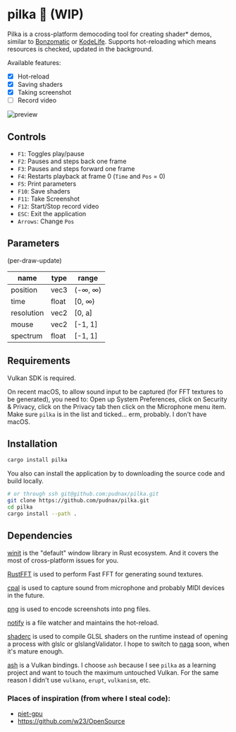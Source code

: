 # pilka 🔩 (WIP)


Pilka is a cross-platform democoding tool for creating shader* demos,
similar to [Bonzomatic](https://github.com/Gargaj/Bonzomatic) or [KodeLife](https://hexler.net/products/kodelife). Supports hot-reloading which means
resources is checked, updated in the background.

Available features:

- [X] Hot-reload
- [X] Saving shaders
- [X] Taking screenshot
- [ ] Record video

![preview](boring_tunnel.png)


## Controls

- `F1`:   Toggles play/pause
- `F2`:   Pauses and steps back one frame
- `F3`:   Pauses and steps forward one frame
- `F4`:   Restarts playback at frame 0 (`Time` and `Pos` = 0)
- `F5`:   Print parameters
- `F10`:  Save shaders
- `F11`:  Take Screenshot
- `F12`:  Start/Stop record video
- `ESC`:  Exit the application
- `Arrows`: Change `Pos`

## Parameters

(per-draw-update)

| name       | type  | range   |
|------------|-------|---------|
| position   | vec3  | (-∞, ∞) |
| time       | float | [0, ∞)  |
| resolution | vec2  | [0, a]  |
| mouse      | vec2  | [-1, 1] |
| spectrum   | float | [-1, 1] |

## Requirements

Vulkan SDK is required.

On recent macOS, to allow sound input to be captured (for FFT textures to
be generated), you need to: Open up System Preferences, click on Security
& Privacy, click on the Privacy tab then click on the Microphone menu item.
Make sure `pilka` is in the list and ticked...
erm, probably. I don't have macOS.

## Installation

```Bash
cargo install pilka
```

You also can install the application by to downloading the source code
and build locally.

```Bash
# or through ssh git@github.com:pudnax/pilka.git
git clone https://github.com/pudnax/pilka.git
cd pilka
cargo install --path .
```

## Dependencies

[winit](https://crates.io/crates/winit) is the "default" window library in Rust ecosystem. And it covers
the most of cross-platform issues for you.

[RustFFT](https://crates.io/crates/rustfft) is used to perform Fast FFT for generating sound textures.

[cpal](https://crates.io/crates/cpal) is used to capture sound from microphone and probably MIDI devices
in the future.

[png](https://crates.io/crates/png) is used to encode screenshots into png files.

[notify](https://crates.io/crates/notify) is a file watcher and maintains the hot-reload.

[shaderc](https://crates.io/crates/shaderc) is used to compile GLSL shaders on the runtime instead of opening
a process with glslc or glslangValidator. I hope to switch to [naga](https://crates.io/crates/naga) soon,
when it's mature enough.

[ash](https://crates.io/crates/ash) is a Vulkan bindings. I choose `ash` because I see `pilka` as a
learning project and want to touch the maximum untouched Vulkan. For the
same reason I didn't use `vulkano`, `erupt`, `vulkanism`, etc.

### Places of inspiration (from where I steal code):

- [piet-gpu](https://github.com/linebender/piet-gpu)
- https://github.com/w23/OpenSource
